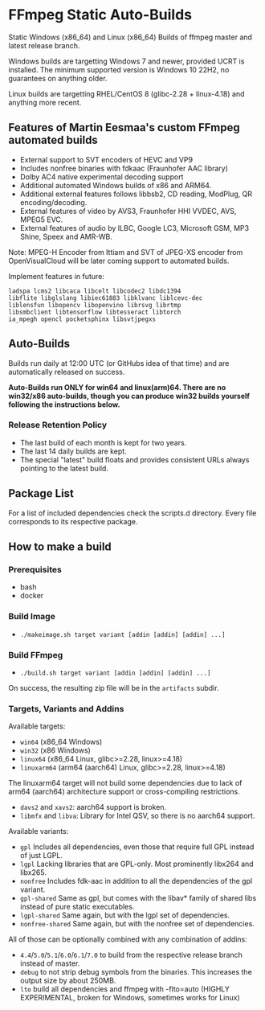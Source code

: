 # FFmpeg Static Auto-Builds

Static Windows (x86_64) and Linux (x86_64) Builds of ffmpeg master and latest release branch.

Windows builds are targetting Windows 7 and newer, provided UCRT is installed.
The minimum supported version is Windows 10 22H2, no guarantees on anything older.

Linux builds are targetting RHEL/CentOS 8 (glibc-2.28 + linux-4.18) and anything more recent.

## Features of Martin Eesmaa's custom FFmpeg automated builds

- External support to SVT encoders of HEVC and VP9
- Includes nonfree binaries with fdkaac (Fraunhofer AAC library)
- Dolby AC4 native experimental decoding support
- Additional automated Windows builds of x86 and ARM64.
- Additional external features follows libbsb2, CD reading, ModPlug, QR encoding/decoding.
- External features of video by AVS3, Fraunhofer HHI VVDEC, AVS, MPEG5 EVC.
- External features of audio by ILBC, Google LC3, Microsoft GSM, MP3 Shine, Speex and AMR-WB.

Note: MPEG-H Encoder from Ittiam and SVT of JPEG-XS encoder from OpenVisualCloud will be later coming support to automated builds.

Implement features in future:

```
ladspa lcms2 libcaca libcelt libcodec2 libdc1394
libflite libglslang libiec61883 libklvanc liblcevc-dec 
liblensfun libopencv libopenvino librsvg librtmp
libsmbclient libtensorflow libtesseract libtorch 
ia_mpegh opencl pocketsphinx libsvtjpegxs
```

## Auto-Builds

Builds run daily at 12:00 UTC (or GitHubs idea of that time) and are automatically released on success.

**Auto-Builds run ONLY for win64 and linux(arm)64. There are no win32/x86 auto-builds, though you can produce win32 builds yourself following the instructions below.**

### Release Retention Policy

- The last build of each month is kept for two years.
- The last 14 daily builds are kept.
- The special "latest" build floats and provides consistent URLs always pointing to the latest build.

## Package List

For a list of included dependencies check the scripts.d directory.
Every file corresponds to its respective package.

## How to make a build

### Prerequisites

* bash
* docker

### Build Image

* `./makeimage.sh target variant [addin [addin] [addin] ...]`

### Build FFmpeg

* `./build.sh target variant [addin [addin] [addin] ...]`

On success, the resulting zip file will be in the `artifacts` subdir.

### Targets, Variants and Addins

Available targets:
* `win64` (x86_64 Windows)
* `win32` (x86 Windows)
* `linux64` (x86_64 Linux, glibc>=2.28, linux>=4.18)
* `linuxarm64` (arm64 (aarch64) Linux, glibc>=2.28, linux>=4.18)

The linuxarm64 target will not build some dependencies due to lack of arm64 (aarch64) architecture support or cross-compiling restrictions.

* `davs2` and `xavs2`: aarch64 support is broken.
* `libmfx` and `libva`: Library for Intel QSV, so there is no aarch64 support.

Available variants:
* `gpl` Includes all dependencies, even those that require full GPL instead of just LGPL.
* `lgpl` Lacking libraries that are GPL-only. Most prominently libx264 and libx265.
* `nonfree` Includes fdk-aac in addition to all the dependencies of the gpl variant.
* `gpl-shared` Same as gpl, but comes with the libav* family of shared libs instead of pure static executables.
* `lgpl-shared` Same again, but with the lgpl set of dependencies.
* `nonfree-shared` Same again, but with the nonfree set of dependencies.

All of those can be optionally combined with any combination of addins:
* `4.4`/`5.0`/`5.1`/`6.0`/`6.1`/`7.0` to build from the respective release branch instead of master.
* `debug` to not strip debug symbols from the binaries. This increases the output size by about 250MB.
* `lto` build all dependencies and ffmpeg with -flto=auto (HIGHLY EXPERIMENTAL, broken for Windows, sometimes works for Linux)
